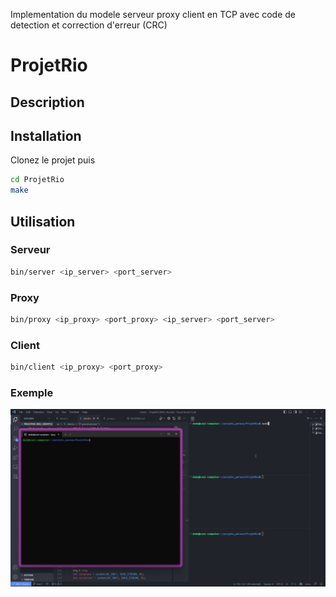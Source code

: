 Implementation du modele serveur proxy client en TCP avec code de detection et correction d'erreur (CRC)
# ProjetRio
## Description

## Installation
Clonez le projet puis

```bash
cd ProjetRio
make
```

## Utilisation
### Serveur
```bash
bin/server <ip_server> <port_server> 
```
### Proxy
```bash
bin/proxy <ip_proxy> <port_proxy> <ip_server> <port_server>
```
### Client
```bash
bin/client <ip_proxy> <port_proxy>
```

### Exemple

![Demo](.github/assets/demo.gif)

